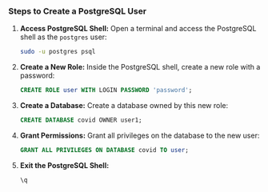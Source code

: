 ### Steps to Create a PostgreSQL User

1. **Access PostgreSQL Shell:**
   Open a terminal and access the PostgreSQL shell as the `postgres` user:

   ```sh
   sudo -u postgres psql
   ```
2. **Create a New Role:**
   Inside the PostgreSQL shell, create a new role with a password:

   ```sql
   CREATE ROLE user WITH LOGIN PASSWORD 'password';
   ```
3. **Create a Database:**
   Create a database owned by this new role:

   ```sql
   CREATE DATABASE covid OWNER user1;
   ```
4. **Grant Permissions:**
   Grant all privileges on the database to the new user:

   ```sql
   GRANT ALL PRIVILEGES ON DATABASE covid TO user;
   ```
5. **Exit the PostgreSQL Shell:**

   ```sql
   \q
   ```
